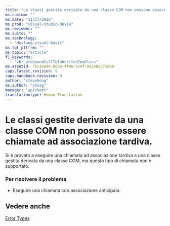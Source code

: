 ```yaml
---
title: "Le classi gestite derivate da una classe COM non possono essere chiamate ad associazione tardiva. | Microsoft Docs"
ms.custom: ""
ms.date: "11/17/2016"
ms.prod: "visual-studio-dev14"
ms.reviewer: ""
ms.suite: ""
ms.technology: 
  - "devlang-visual-basic"
ms.tgt_pltfrm: ""
ms.topic: "article"
f1_keywords: 
  - "vbrLateboundCallToInheritedComClass"
ms.assetid: 7bc16e84-8d29-4f8e-bc4f-002c65c71099
caps.latest.revision: 9
caps.handback.revision: 9
author: "stevehoag"
ms.author: "shoag"
manager: "wpickett"
translationtype: Human Translation
---
```

# Le classi gestite derivate da una classe COM non possono essere chiamate ad associazione tardiva.
Si è provato a eseguire una chiamata ad associazione tardiva a una classe gestita derivata da una classe COM, ma questo tipo di chiamata non è supportato.  
  
### Per risolvere il problema  
  
-   Eseguire una chiamata con associazione anticipata.  
  
## Vedere anche  
 [Error Types](../../visual-basic/programming-guide/language-features/error-types.md)